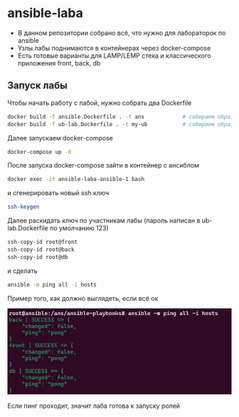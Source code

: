 # ansible-laba
- В данном репозитории собрано всё, что нужно для лабораторок по ansible
- Узлы лабы поднимаются в контейнерах через docker-compose 
- Есть готовые варианты для LAMP/LEMP стека и классического приложения front, back, db

## Запуск лабы

Чтобы начать работу с лабой, нужно собрать два Dockerfile

```sh
docker build -f ansible.Dockerfile . -t ans            # собираем образ для ансибла
docker build -f ub-lab.Dockerfile . -t my-ub           # собираем образ для убунты, с которой будем работать
```

Далее запускаем docker-compose

```sh
docker-compose up -d
```

После запуска docker-compose зайти в контейнер с ансиблом 

```sh
docker exec -it ansible-laba-ansible-1 bash
```

и сгенерировать новый ssh ключ

```sh
ssh-keygen
```

Далее раскидать ключ по участникам лабы (пароль написан в ub-lab.Dockerfile по умолчанию 123)

```sh
ssh-copy-id root@front
ssh-copy-id root@back
ssh-copy-id root@db
```

и сделать 

```sh
ansible -m ping all -i hosts
```

Пример того, как должно выглядеть, если всё ок

![N|Solid](img/good-pong.png)

Если пинг проходит, значит лаба готова к запуску ролей